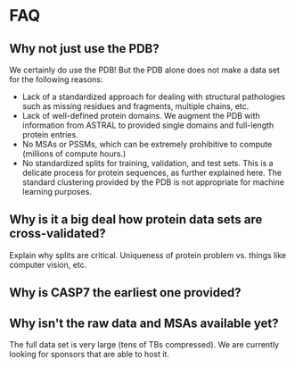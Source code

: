 # FAQ
## Why not just use the PDB?
We certainly do use the PDB! But the PDB alone does not make a data set for the following reasons:
* Lack of a standardized approach for dealing with structural pathologies such as missing residues and fragments, multiple chains, etc.
* Lack of well-defined protein domains. We augment the PDB with information from ASTRAL to provided single domains and full-length protein entries.
* No MSAs or PSSMs, which can be extremely prohibitive to compute (millions of compute hours.)
* No standardized splits for training, validation, and test sets. This is a delicate process for protein sequences, as further explained here. The standard clustering provided by the PDB is not appropriate for machine learning purposes.

## Why is it a big deal how protein data sets are cross-validated?
Explain why splits are critical. Uniqueness of protein problem vs. things like computer vision, etc.

## Why is CASP7 the earliest one provided?


## Why isn't the raw data and MSAs available yet?
The full data set is very large (tens of TBs compressed). We are currently looking for sponsors that are able to host it.
